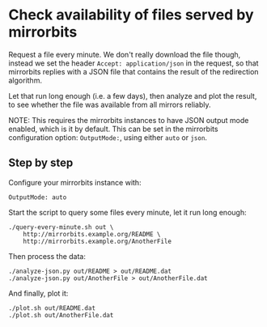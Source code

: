 # Check availability of files served by mirrorbits

Request a file every minute. We don't really download the file though, instead
we set the header `Accept: application/json` in the request, so that mirrorbits
replies with a JSON file that contains the result of the redirection algorithm.

Let that run long enough (i.e. a few days), then analyze and plot the result,
to see whether the file was available from all mirrors reliably.

<!-- REF: https://github.com/etix/mirrorbits/issues/85 -->

NOTE: This requires the mirrorbits instances to have JSON output mode enabled,
which is it by default.
This can be set in the mirrorbits configuration option: `OutputMode:`, using
either `auto` or `json`.

## Step by step

Configure your mirrorbits instance with:

```
OutputMode: auto
```

Start the script to query some files every minute, let it run long enough:

```
./query-every-minute.sh out \
    http://mirrorbits.example.org/README \
    http://mirrorbits.example.org/AnotherFile
```

Then process the data:

```
./analyze-json.py out/README > out/README.dat
./analyze-json.py out/AnotherFile > out/AnotherFile.dat
```

And finally, plot it:

```
./plot.sh out/README.dat
./plot.sh out/AnotherFile.dat
```
